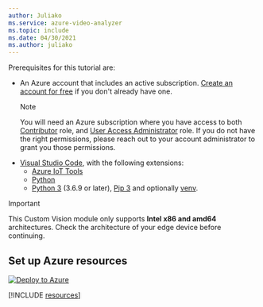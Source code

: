```yaml
---
author: Juliako
ms.service: azure-video-analyzer
ms.topic: include
ms.date: 04/30/2021
ms.author: juliako
---
```


Prerequisites for this tutorial are:

* An Azure account that includes an active subscription. [Create an account for free](https://azure.microsoft.com/free/?WT.mc_id=A261C142F) if you don't already have one.

    > [!NOTE]    
    > You will need an Azure subscription where you have access to both [Contributor](../../../../../role-based-access-control/built-in-roles.md#contributor) role, and [User Access Administrator](../../../../../role-based-access-control/built-in-roles.md#user-access-administrator) role. If you do not have the right permissions, please reach out to your account administrator to grant you those permissions.
- [Visual Studio Code](https://code.visualstudio.com/), with the following extensions:
  * [Azure IoT Tools](https://marketplace.visualstudio.com/items?itemName=vsciot-vscode.azure-iot-tools)
  * [Python](https://marketplace.visualstudio.com/items?itemName=ms-python.python)
  * [Python 3](https://www.python.org/downloads/) (3.6.9 or later), [Pip 3](https://pip.pypa.io/en/stable/installing/) and optionally [venv](https://docs.python.org/3/library/venv.html). 

> [!Important]
> This Custom Vision module only supports **Intel x86 and amd64** architectures. Check the architecture of your edge device before continuing.

## Set up Azure resources

[![Deploy to Azure](https://aka.ms/deploytoazurebutton)](https://aka.ms/ava-click-to-deploy)

[!INCLUDE [resources](../../common-includes/azure-resources.md)]


